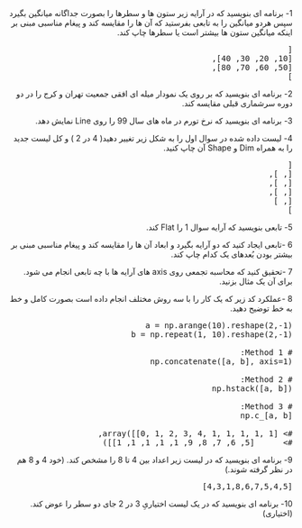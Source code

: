 <div dir="rtl">
1- برنامه ای بنویسید که در آرایه زیر ستون ها و سطرها را بصورت جداگانه میانگین بگیرد سپس هردو میانگین را به تابعی بفرستید که آن ها را مقایسه کند و پیغام مناسبی مبنی بر اینکه میانگین ستون ها بیشتر است یا سطرها چاپ کند.
<pre dir="rtl">
[ 
[10, 20, 30, 40], 
[50, 60, 70, 80], 
]
</pre>

2- برنامه ای بنویسید که بر روی یک نمودار میله ای افقی جمعیت تهران و کرج را در دو دوره سرشماری قبلی مقایسه کند.

3- برنامه ای بنویسید که نرخ تورم در ماه های سال 99 را روی Line نمایش دهد.

4- لیست داده شده در سوال اول را به شکل زیر تغییر دهید( 4 در 2 ) و کل لیست جدید را به همراه Dim و Shape آن چاپ کنید.
<pre dir="rtl">
[ 
[, ], 
[, ], 
[, ], 
[, ] 
]
</pre>

5- تابعی بنویسید که آرایه سوال 1 را Flat کند.

6 -تابعی ایجاد کنید که دو آرایه بگیرد و ابعاد آن ها را مقایسه کند و پیغام مناسبی مبنی بر بیشتر بودن بُعدهای یک کدام چاپ کند.

7 -تحقیق کنید که محاسبه تجمعی روی axis های آرایه ها با چه تابعی انجام می شود. برای آن یک مثال بزنید.

8 -عملکرد کد زیر که یک کار را با سه روش مختلف انجام داده است بصورت کامل و خط به خط توضیح دهید.
<pre dir="rtl">
a = np.arange(10).reshape(2,-1) 
b = np.repeat(1, 10).reshape(2,-1) 

# Method 1: 
np.concatenate([a, b], axis=1) 

# Method 2: 
np.hstack([a, b]) 

# Method 3: 
np.c_[a, b] 

#> array([[0, 1, 2, 3, 4, 1, 1, 1, 1, 1], 
#> 	    [5, 6, 7, 8, 9, 1, 1, 1, 1, 1]]) 
</pre>
9- برنامه ای بنویسید که در لیست زیر اعداد بین 4 تا 8 را مشخص کند. (خود 4 و 8 هم در نظر گرفته شوند.)
<pre dir="rtl">
[4,3,1,8,6,7,5,4,5] 
</pre>

10- برنامه ای بنویسید که در یک لیست اختیاریِ 3 در 2 جای دو سطر را عوض کند. (اختیاری)
</div>
